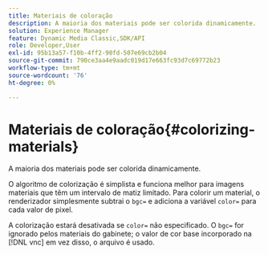 ```yaml
---
title: Materiais de coloração
description: A maioria dos materiais pode ser colorida dinamicamente.
solution: Experience Manager
feature: Dynamic Media Classic,SDK/API
role: Developer,User
exl-id: 95b13a57-f10b-4ff2-90fd-507e69cb2b04
source-git-commit: 790ce3aa4e9aadc019d17e663fc93d7c69772b23
workflow-type: tm+mt
source-wordcount: '76'
ht-degree: 0%

---
```


# Materiais de coloração{#colorizing-materials}

A maioria dos materiais pode ser colorida dinamicamente.

O algoritmo de colorização é simplista e funciona melhor para imagens materiais que têm um intervalo de matiz limitado. Para colorir um material, o renderizador simplesmente subtrai o `bgc=` e adiciona a variável `color=` para cada valor de pixel.

A colorização estará desativada se `color=` não especificado. O `bgc=` for ignorado pelos materiais do gabinete; o valor de cor base incorporado na [!DNL vnc] em vez disso, o arquivo é usado.
